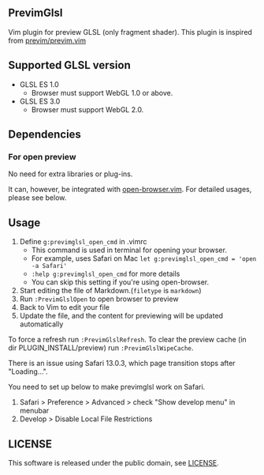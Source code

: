 ## PrevimGlsl

Vim plugin for preview GLSL (only fragment shader).
This plugin is inspired from [previm/previm.vim](https://github.com/previm/previm.vim)

## Supported GLSL version

* GLSL ES 1.0
    * Browser must support WebGL 1.0 or above.
* GLSL ES 3.0
    * Browser must support WebGL 2.0.

## Dependencies

### For open preview

No need for extra libraries or plug-ins.

It can, however, be integrated with [open-browser.vim](https://github.com/tyru/open-browser.vim). For detailed usages, please see below.

## Usage

1. Define `g:previmglsl_open_cmd` in .vimrc
    * This command is used in terminal for opening your browser.
    * For example, uses Safari on Mac `let g:previmglsl_open_cmd = 'open -a Safari'`
    * `:help g:previmglsl_open_cmd` for more details
    * You can skip this setting if you're using open-browser.
2. Start editing the file of Markdown.(`filetype` is `markdown`)
3. Run `:PrevimGlslOpen` to open browser to preview
4. Back to Vim to edit your file
5. Update the file, and the content for previewing will be updated automatically

To force a refresh run `:PrevimGlslRefresh`. To clear the preview cache (in dir PLUGIN_INSTALL/preview) run `:PrevimGlslWipeCache`.

There is an issue using Safari 13.0.3, which page transition stops after "Loading...".

You need to set up below to make previmglsl work on Safari.

1. Safari > Preference > Advanced > check "Show develop menu" in menubar
2. Develop > Disable Local File Restrictions


## LICENSE

This software is released under the public domain, see [LICENSE](LICENSE "LICENSE").
